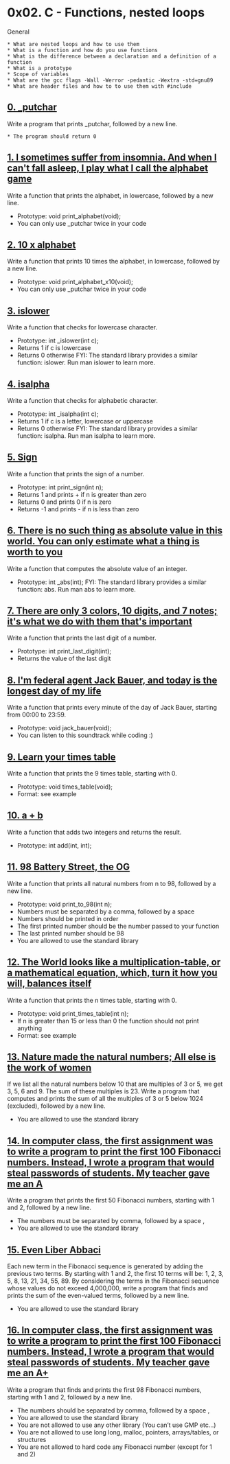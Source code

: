 # 0x02. C - Functions, nested loops
General

	* What are nested loops and how to use them
	* What is a function and how do you use functions
	* What is the difference between a declaration and a definition of a function
	* What is a prototype
	* Scope of variables
	* What are the gcc flags -Wall -Werror -pedantic -Wextra -std=gnu89
	* What are header files and how to to use them with #include

## [0. _putchar](0-putchar.c "putchar")
Write a program that prints _putchar, followed by a new line.

	* The program should return 0

## [1. I sometimes suffer from insomnia. And when I can't fall asleep, I play what I call the alphabet game](1-alphabet.c "alphabet")
Write a function that prints the alphabet, in lowercase, followed by a new line.

* Prototype: void print_alphabet(void);
* You can only use _putchar twice in your code

## [2. 10 x alphabet](2-print_alphabet_x10.c "alpha")
Write a function that prints 10 times the alphabet, in lowercase, followed by a new line.

* Prototype: void print_alphabet_x10(void);
* You can only use _putchar twice in your code

## [3. islower](3-islower.c "islower")
Write a function that checks for lowercase character.

* Prototype: int _islower(int c);
* Returns 1 if c is lowercase
* Returns 0 otherwise
FYI: The standard library provides a similar function: islower. Run man islower to learn more.

## [4. isalpha](4-isalpha.c "isalpha")
Write a function that checks for alphabetic character.

* Prototype: int _isalpha(int c);
* Returns 1 if c is a letter, lowercase or uppercase
* Returns 0 otherwise
FYI: The standard library provides a similar function: isalpha. Run man isalpha to learn more.

## [5. Sign](5-sign.c "sign")
Write a function that prints the sign of a number.

* Prototype: int print_sign(int n);
* Returns 1 and prints + if n is greater than zero
* Returns 0 and prints 0 if n is zero
* Returns -1 and prints - if n is less than zero

## [6. There is no such thing as absolute value in this world. You can only estimate what a thing is worth to you](6-abs.c "abs")
Write a function that computes the absolute value of an integer.

* Prototype: int _abs(int);
FYI: The standard library provides a similar function: abs. Run man abs to learn more.

## [7. There are only 3 colors, 10 digits, and 7 notes; it's what we do with them that's important](7-print_last_digit.c "last digit")
Write a function that prints the last digit of a number.

* Prototype: int print_last_digit(int);
* Returns the value of the last digit

## [8. I'm federal agent Jack Bauer, and today is the longest day of my life](8-24_hours.c "24h")
Write a function that prints every minute of the day of Jack Bauer, starting from 00:00 to 23:59.

* Prototype: void jack_bauer(void);
* You can listen to this soundtrack while coding :)

## [9. Learn your times table](9-times_table.c "times")
Write a function that prints the 9 times table, starting with 0.

* Prototype: void times_table(void);
* Format: see example

## [10. a + b](10-add.c "add")
Write a function that adds two integers and returns the result.

* Prototype: int add(int, int);

## [11. 98 Battery Street, the OG](11-print_to_98.c "print_to_98")
Write a function that prints all natural numbers from n to 98, followed by a new line.

* Prototype: void print_to_98(int n);
* Numbers must be separated by a comma, followed by a space
* Numbers should be printed in order
* The first printed number should be the number passed to your function
* The last printed number should be 98
* You are allowed to use the standard library

## [12. The World looks like a multiplication-table, or a mathematical equation, which, turn it how you will, balances itself](100-times_table.c "times")
Write a function that prints the n times table, starting with 0.

* Prototype: void print_times_table(int n);
* If n is greater than 15 or less than 0 the function should not print anything
* Format: see example

## [13. Nature made the natural numbers; All else is the work of women](101-natural.c "natural")
If we list all the natural numbers below 10 that are multiples of 3 or 5, we get 3, 5, 6 and 9. The sum of these multiples is 23. Write a program that computes and prints the sum of all the multiples of 3 or 5 below 1024 (excluded), followed by a new line.

* You are allowed to use the standard library

## [14. In computer class, the first assignment was to write a program to print the first 100 Fibonacci numbers. Instead, I wrote a program that would steal passwords of students. My teacher gave me an A](102-fibonacci.c "fib1")
Write a program that prints the first 50 Fibonacci numbers, starting with 1 and 2, followed by a new line.

* The numbers must be separated by comma, followed by a space , 
* You are allowed to use the standard library

## [15. Even Liber Abbaci](103-fibonacci.c "fib2")
Each new term in the Fibonacci sequence is generated by adding the previous two terms. By starting with 1 and 2, the first 10 terms will be: 1, 2, 3, 5, 8, 13, 21, 34, 55, 89. By considering the terms in the Fibonacci sequence whose values do not exceed 4,000,000, write a program that finds and prints the sum of the even-valued terms, followed by a new line.

* You are allowed to use the standard library

## [16. In computer class, the first assignment was to write a program to print the first 100 Fibonacci numbers. Instead, I wrote a program that would steal passwords of students. My teacher gave me an A+](104-fibonacci.c "fib3")
Write a program that finds and prints the first 98 Fibonacci numbers, starting with 1 and 2, followed by a new line.

* The numbers should be separated by comma, followed by a space ,
* You are allowed to use the standard library
* You are not allowed to use any other library (You can’t use GMP etc…)
* You are not allowed to use long long, malloc, pointers, arrays/tables, or structures
* You are not allowed to hard code any Fibonacci number (except for 1 and 2)
